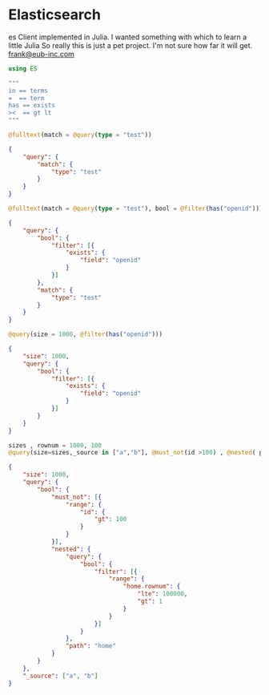# Elasticsearch
 
es Client implemented in Julia.
I wanted something with which to learn a little Julia
So really this is just a pet project. I'm not sure how far it will get.
frank@eub-inc.com
 
``` julia
using ES

"""
in == terms
=  == term
has == exists
><  == gt lt 
"""
```

```julia
@fulltext(match = @query(type = "test")) 
```
```json
{
	"query": {
		"match": {
			"type": "test"
		}
	}
}
```
```julia
@fulltext(match = @query(type = "test"), bool = @filter(has("openid")))
```
```json
{
	"query": {
		"bool": {
			"filter": [{
				"exists": {
					"field": "openid"
				}
			}]
		},
		"match": {
			"type": "test"
		}
	}
}
```
```julia
@query(size = 1000, @filter(has("openid"))) 
```
```json
{
	"size": 1000,
	"query": {
		"bool": {
			"filter": [{
				"exists": {
					"field": "openid"
				}
			}]
		}
	}
}
```

```julia
sizes , rownum = 1000, 100
@query(size=sizes,_source in ["a","b"], @must_not(id >100) , @nested( path="home", @query(@filter(1< home.rownum <=rownum) )))
```
```json
{
	"size": 1000,
	"query": {
		"bool": {
			"must_not": [{
				"range": {
					"id": {
						"gt": 100
					}
				}
			}],
			"nested": {
				"query": {
					"bool": {
						"filter": [{
							"range": {
								"home.rownum": {
									"lte": 100000,
									"gt": 1
								}
							}
						}]
					}
				},
				"path": "home"
			}
		}
	},
	"_source": ["a", "b"]
}
```
